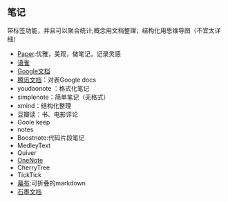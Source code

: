 ## 笔记

带标签功能，并且可以聚合统计;概念用文档整理，结构化用思维导图（不宜太详细）

-   [Paper](http://www.fiftythree.com/):优雅，美观，做笔记，记录灵感
-   [语雀](https://yuque.com/)
-   [Google文档](https://docs.google.com/document/u/0/)
-   [腾讯文档](https://docs.qq.com/)：对表Google docs
-   youdaonote ：格式化笔记
-   simplenote：简单笔记（无格式）
-   xmind：结构化整理
-   豆瓣读：书、电影评论
-   Goole keep
-   notes
-   Boostnote:代码片段笔记
-   MedleyText
-   Quiver
-   [OneNote](https://products.office.com/zh-CN/onenote)
-   CherryTree
-   TickTick
-   [幕布](https://mubu.com/):可折叠的markdown
- [石墨文档](https://shimo.im)
